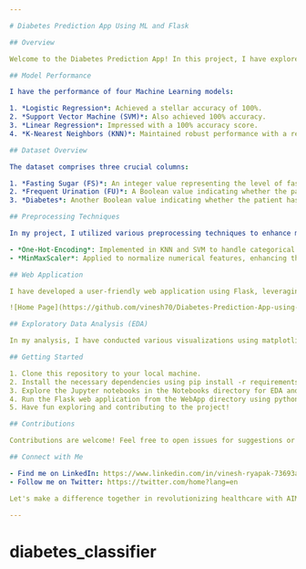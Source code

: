 ```yaml
---

# Diabetes Prediction App Using ML and Flask

## Overview

Welcome to the Diabetes Prediction App! In this project, I have explored the application of various Machine Learning models to predict diabetes based on features such as Fasting Sugar (FS) and Frequent Urination (FU). I have conducted thorough analysis and experimentation to achieve accurate predictions.

## Model Performance

I have the performance of four Machine Learning models:

1. *Logistic Regression*: Achieved a stellar accuracy of 100%.
2. *Support Vector Machine (SVM)*: Also achieved 100% accuracy.
3. *Linear Regression*: Impressed with a 100% accuracy score.
4. *K-Nearest Neighbors (KNN)*: Maintained robust performance with a respectable 75% accuracy.

## Dataset Overview

The dataset comprises three crucial columns:

1. *Fasting Sugar (FS)*: An integer value representing the level of fasting sugar in the patient's blood.
2. *Frequent Urination (FU)*: A Boolean value indicating whether the patient experiences frequent urination.
3. *Diabetes*: Another Boolean value indicating whether the patient has been diagnosed with diabetes. This serves as the target variable for prediction.

## Preprocessing Techniques

In my project, I utilized various preprocessing techniques to enhance model performance:

- *One-Hot-Encoding*: Implemented in KNN and SVM to handle categorical features like "Frequent Urination".
- *MinMaxScaler*: Applied to normalize numerical features, enhancing the performance of KNN.

## Web Application

I have developed a user-friendly web application using Flask, leveraging the power of Logistic Regression for seamless diabetes prediction.

![Home Page](https://github.com/vinesh70/Diabetes-Prediction-App-using-ML-and-Flask/assets/115560207/02d1e43b-0943-407d-b3a8-8f31eaf910f7)

## Exploratory Data Analysis (EDA)

In my analysis, I have conducted various visualizations using matplotlib and seaborn libraries, providing deeper insights into the dataset.

## Getting Started

1. Clone this repository to your local machine.
2. Install the necessary dependencies using pip install -r requirements.txt.
3. Explore the Jupyter notebooks in the Notebooks directory for EDA and model evaluation.
4. Run the Flask web application from the WebApp directory using python app.py.
5. Have fun exploring and contributing to the project!

## Contributions

Contributions are welcome! Feel free to open issues for suggestions or bug reports, and submit pull requests with improvements.

## Connect with Me

- Find me on LinkedIn: https://www.linkedin.com/in/vinesh-ryapak-73693a227/
- Follow me on Twitter: https://twitter.com/home?lang=en

Let's make a difference together in revolutionizing healthcare with AIML-powered solutions!

--- 
```

# diabetes_classifier
